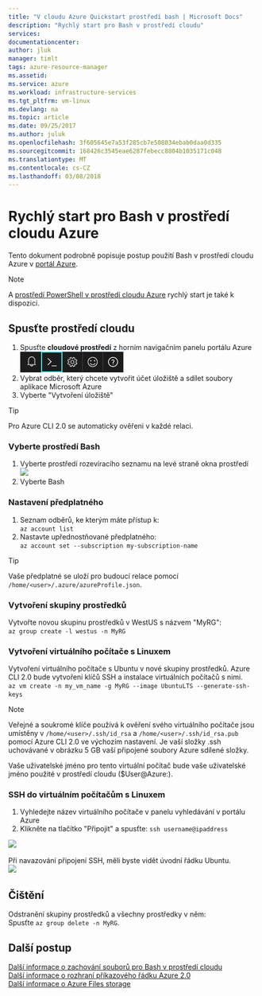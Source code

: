```yaml
---
title: "V cloudu Azure Quickstart prostředí bash | Microsoft Docs"
description: "Rychlý start pro Bash v prostředí cloudu"
services: 
documentationcenter: 
author: jluk
manager: timlt
tags: azure-resource-manager
ms.assetid: 
ms.service: azure
ms.workload: infrastructure-services
ms.tgt_pltfrm: vm-linux
ms.devlang: na
ms.topic: article
ms.date: 09/25/2017
ms.author: juluk
ms.openlocfilehash: 3f605645e7a53f285cb7e508034ebab0daa0d335
ms.sourcegitcommit: 168426c3545eae6287febecc8804b1035171c048
ms.translationtype: MT
ms.contentlocale: cs-CZ
ms.lasthandoff: 03/08/2018
---
```

# <a name="quickstart-for-bash-in-azure-cloud-shell"></a>Rychlý start pro Bash v prostředí cloudu Azure

Tento dokument podrobně popisuje postup použití Bash v prostředí cloudu Azure v [portál Azure](https://ms.portal.azure.com/).

> [!NOTE]
> A [prostředí PowerShell v prostředí cloudu Azure](quickstart-powershell.md) rychlý start je také k dispozici.

## <a name="start-cloud-shell"></a>Spusťte prostředí cloudu
1. Spusťte **cloudové prostředí** z horním navigačním panelu portálu Azure <br>
![](media/quickstart/shell-icon.png)
2. Vybrat odběr, který chcete vytvořit účet úložiště a sdílet soubory aplikace Microsoft Azure
3. Vyberte "Vytvoření úložiště"

> [!TIP]
> Pro Azure CLI 2.0 se automaticky ověřeni v každé relaci.

### <a name="select-the-bash-environment"></a>Vyberte prostředí Bash
1. Vyberte prostředí rozevíracího seznamu na levé straně okna prostředí <br>
![](media/quickstart/env-selector.png)
2. Vyberte Bash

### <a name="set-your-subscription"></a>Nastavení předplatného
1. Seznam odběrů, ke kterým máte přístup k: <br>
`az account list`
2. Nastavte upřednostňované předplatného: <br>
`az account set --subscription my-subscription-name`

> [!TIP]
> Vaše předplatné se uloží pro budoucí relace pomocí `/home/<user>/.azure/azureProfile.json`.

### <a name="create-a-resource-group"></a>Vytvoření skupiny prostředků
Vytvořte novou skupinu prostředků v WestUS s názvem "MyRG": <br>
`az group create -l westus -n MyRG` <br>

### <a name="create-a-linux-vm"></a>Vytvoření virtuálního počítače s Linuxem
Vytvoření virtuálního počítače s Ubuntu v nové skupiny prostředků. Azure CLI 2.0 bude vytvoření klíčů SSH a instalace virtuálních počítačů s nimi. <br>
`az vm create -n my_vm_name -g MyRG --image UbuntuLTS --generate-ssh-keys`

> [!NOTE]
> Veřejné a soukromé klíče používá k ověření svého virtuálního počítače jsou umístěny v `/home/<user>/.ssh/id_rsa` a `/home/<user>/.ssh/id_rsa.pub` pomocí Azure CLI 2.0 ve výchozím nastavení. Je vaší složky .ssh uchovávané v obrázku 5 GB vaší připojené soubory Azure sdílené složky.

Vaše uživatelské jméno pro tento virtuální počítač bude vaše uživatelské jméno použité v prostředí cloudu ($User@Azure:).

### <a name="ssh-into-your-linux-vm"></a>SSH do virtuálním počítačům s Linuxem
1. Vyhledejte název virtuálního počítače v panelu vyhledávání v portálu Azure
2. Klikněte na tlačítko "Připojit" a spusťte: `ssh username@ipaddress`

![](media/quickstart/sshcmd-copy.png)

Při navazování připojení SSH, měli byste vidět úvodní řádku Ubuntu. <br>
![](media/quickstart/ubuntu-welcome.png)

## <a name="cleaning-up"></a>Čištění 
Odstranění skupiny prostředků a všechny prostředky v něm: <br>
Spusťte `az group delete -n MyRG`.

## <a name="next-steps"></a>Další postup
[Další informace o zachování souborů pro Bash v prostředí cloudu](persisting-shell-storage.md) <br>
[Další informace o rozhraní příkazového řádku Azure 2.0](https://docs.microsoft.com/cli/azure/) <br>
[Další informace o Azure Files storage](../storage/files/storage-files-introduction.md) <br>
